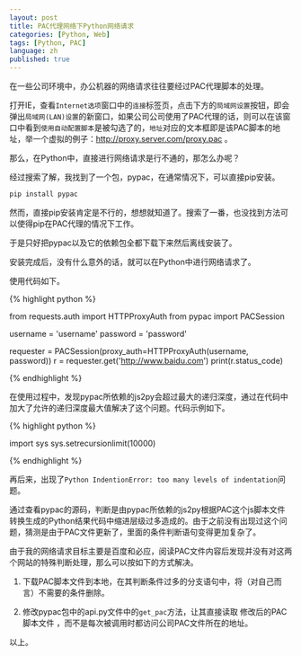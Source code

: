 ```yaml
---
layout: post
title: PAC代理网络下Python网络请求
categories: [Python, Web]
tags: [Python, PAC]
language: zh
published: true
---
```


在一些公司环境中，办公机器的网络请求往往要经过PAC代理脚本的处理。

打开IE，查看`Internet选项`窗口中的`连接`标签页，点击下方的`局域网设置`按钮，即会弹出`局域网(LAN)设置`的新窗口，如果公司公司使用了PAC代理的话，则可以在该窗口中看到`使用自动配置脚本`是被勾选了的，`地址`对应的文本框即是该PAC脚本的地址，举一个虚拟的例子：http://proxy.server.com/proxy.pac 。

那么，在Python中，直接进行网络请求是行不通的，那怎么办呢？

经过搜索了解，我找到了一个包，pypac，在通常情况下，可以直接pip安装。

```bash
pip install pypac
```

然而，直接pip安装肯定是不行的，想想就知道了。搜索了一番，也没找到方法可以使得pip在PAC代理的情况下工作。

于是只好把pypac以及它的依赖包全都下载下来然后离线安装了。

安装完成后，没有什么意外的话，就可以在Python中进行网络请求了。

使用代码如下。

{% highlight python %}

from requests.auth import HTTPProxyAuth
from pypac import PACSession

username = 'username'
password = 'password'

requester = PACSession(proxy_auth=HTTPProxyAuth(username, password))
r = requester.get('http://www.baidu.com')
print(r.status_code)

{% endhighlight %}

在使用过程中，发现pypac所依赖的js2py会超过最大的递归深度，通过在代码中加大了允许的递归深度最大值解决了这个问题。代码示例如下。

{% highlight python %}

import sys
sys.setrecursionlimit(10000)

{% endhighlight %}

再后来，出现了`Python IndentionError: too many levels of indentation`问题。

通过查看pypac的源码，判断是由pypac所依赖的js2py根据PAC这个js脚本文件转换生成的Python结果代码中缩进层级过多造成的。由于之前没有出现过这个问题，猜测是由于PAC文件更新了，里面的条件判断语句变得更加复杂了。

由于我的网络请求目标主要是百度和必应，阅读PAC文件内容后发现并没有对这两个网站的特殊判断处理，那么可以按如下的方式解决。

1. 下载PAC脚本文件到本地，在其判断条件过多的分支语句中，将（对自己而言）不需要的条件删除。

2. 修改pypac包中的api.py文件中的`get_pac`方法，让其直接读取 修改后的PAC脚本文件 ，而不是每次被调用时都访问公司PAC文件所在的地址。


以上。


